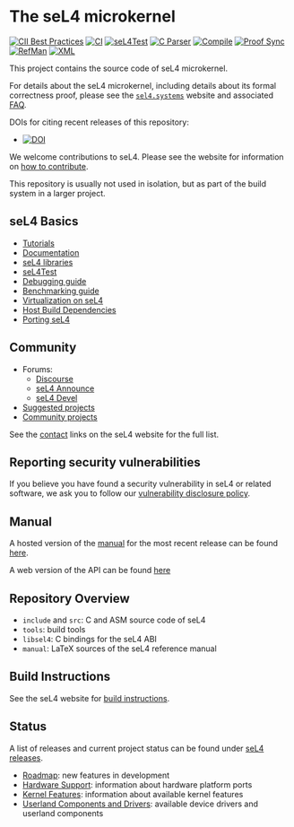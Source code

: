 <!--
     Copyright 2014, General Dynamics C4 Systems

     SPDX-License-Identifier: GPL-2.0-only
-->

The seL4 microkernel
====================

[![CII Best Practices](https://bestpractices.coreinfrastructure.org/projects/5003/badge)](https://bestpractices.coreinfrastructure.org/projects/5003)
[![CI](https://github.com/seL4/seL4/actions/workflows/push.yml/badge.svg)](https://github.com/seL4/seL4/actions/workflows/push.yml)
[![seL4Test](https://github.com/seL4/seL4/actions/workflows/sel4test-deploy.yml/badge.svg)](https://github.com/seL4/seL4/actions/workflows/sel4test-deploy.yml)
[![C Parser](https://github.com/seL4/seL4/actions/workflows/cparser.yml/badge.svg)](https://github.com/seL4/seL4/actions/workflows/cparser.yml)
[![Compile](https://github.com/seL4/seL4/actions/workflows/compilation-checks.yml/badge.svg)](https://github.com/seL4/seL4/actions/workflows/compilation-checks.yml)
[![Proof Sync](https://github.com/seL4/seL4/actions/workflows/preprocess-deploy.yml/badge.svg)](https://github.com/seL4/seL4/actions/workflows/preprocess-deploy.yml)
[![RefMan](https://github.com/seL4/seL4/actions/workflows/manual.yml/badge.svg)](https://github.com/seL4/seL4/actions/workflows/manual.yml)
[![XML](https://github.com/seL4/seL4/actions/workflows/xml_lint.yml/badge.svg)](https://github.com/seL4/seL4/actions/workflows/xml_lint.yml)

This project contains the source code of seL4 microkernel.

For details about the seL4 microkernel, including details about its formal
correctness proof, please see the [`sel4.systems`][1] website and associated
[FAQ][2].

DOIs for citing recent releases of this repository:

- [![DOI][4]](https://doi.org/10.5281/zenodo.591727)

We welcome contributions to seL4. Please see the website for information
on [how to contribute][3].

This repository is usually not used in isolation, but as part of the build
system in a larger project.

  [1]: http://sel4.systems/
  [2]: https://docs.sel4.systems/projects/sel4/frequently-asked-questions
  [3]: https://docs.sel4.systems/processes/contributing.html
  [4]: https://zenodo.org/badge/DOI/10.5281/zenodo.591727.svg
  [5]: https://sel4.systems/Info/Docs/seL4-manual-latest.pdf
  [6]: https://docs.sel4.systems/GettingStarted
  [7]: https://docs.sel4.systems/releases/sel4
  [8]: https://docs.sel4.systems/projects/sel4/api-doc.html

seL4 Basics
---------------

- [Tutorials](https://docs.sel4.systems/Tutorials)
- [Documentation](https://docs.sel4.systems/projects/sel4/documentation)
- [seL4 libraries](https://docs.sel4.systems/projects/user_libs)
- [seL4Test](https://docs.sel4.systems/projects/sel4test/)
- [Debugging guide](https://docs.sel4.systems/projects/sel4-tutorials/debugging-guide)
- [Benchmarking guide](https://docs.sel4.systems/projects/sel4-tutorials/benchmarking-guide.html)
- [Virtualization on seL4](https://docs.sel4.systems/projects/virtualization/)
- [Host Build Dependencies](https://docs.sel4.systems/projects/buildsystem/host-dependencies.html)
- [Porting seL4](https://docs.sel4.systems/projects/sel4/porting)

Community
---------

- Forums:
  - [Discourse](https://sel4.discourse.group/)
  - [seL4 Announce](https://lists.sel4.systems/postorius/lists/announce.sel4.systems)
  - [seL4 Devel](https://lists.sel4.systems/postorius/lists/devel.sel4.systems)
- [Suggested projects](https://docs.sel4.systems/SuggestedProjects)
- [Community projects](https://docs.sel4.systems/CommunityProjects)

See the [contact] links on the seL4 website for the full list.

[contact]: https://sel4.systems/contact

Reporting security vulnerabilities
----------------------------------

If you believe you have found a security vulnerability in seL4 or related
software, we ask you to follow our [vulnerability disclosure policy][VDP].

[VDP]: https://github.com/seL4/seL4/blob/master/SECURITY.md

Manual
------

A hosted version of the [manual](manual/) for the most recent release can be found [here][5].

A web version of the API can be found [here][8]

Repository Overview
-------------------

- `include` and `src`: C and ASM source code of seL4
- `tools`: build tools
- `libsel4`: C bindings for the seL4 ABI
- `manual`: LaTeX sources of the seL4 reference manual

Build Instructions
------------------

See the seL4 website for [build instructions][6].

Status
------

A list of releases and current project status can be found under [seL4 releases][7].

- [Roadmap](https://docs.sel4.systems/projects/roadmap): new features in development
- [Hardware Support](https://docs.sel4.systems/Hardware): information about hardware platform ports
- [Kernel Features]((https://docs.sel4.systems/projects/sel4/status)): information about available
  kernel features
- [Userland Components and
      Drivers](https://docs.sel4.systems/projects/available-user-components.html): available device
      drivers and userland components
